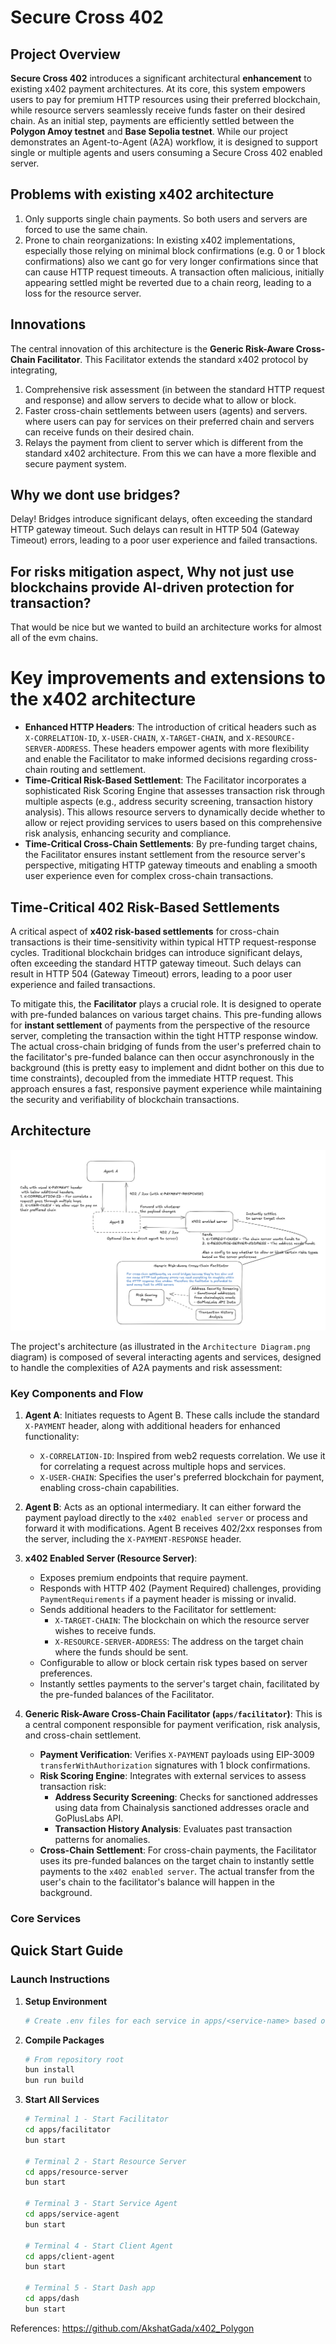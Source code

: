 # Secure Cross 402

## Project Overview

**Secure Cross 402** introduces a significant architectural **enhancement** to existing x402 payment architectures. At its core, this system empowers users to pay for premium HTTP resources using their preferred blockchain, while resource servers seamlessly receive funds faster on their desired chain. As an initial step, payments are efficiently settled between the **Polygon Amoy testnet** and **Base Sepolia testnet**. While our project demonstrates an Agent-to-Agent (A2A) workflow, it is designed to support single or multiple agents and users consuming a Secure Cross 402 enabled server.

## Problems with existing x402 architecture
1. Only supports single chain payments. So both users and servers are forced to use the same chain.
2. Prone to chain reorganizations: In existing x402 implementations, especially those relying on minimal block confirmations (e.g. 0 or 1 block confirmations) also we cant go for very longer confirmations since that can cause HTTP request timeouts. A transaction often malicious, initially appearing settled might be reverted due to a chain reorg, leading to a loss for the resource server.

## Innovations

The central innovation of this architecture is the **Generic Risk-Aware Cross-Chain Facilitator**. 
This Facilitator extends the standard x402 protocol by integrating, 
1. Comprehensive risk assessment (in between the standard HTTP request and response) and allow servers to decide what to allow or block. 
2. Faster cross-chain settlements between users (agents) and servers. where users can pay for services on their preferred chain and servers can receive funds on their desired chain.
3. Relays the payment from client to server which is different from the standard x402 architecture. From this we can have a more flexible and secure payment system.

## Why we dont use bridges?

Delay!
Bridges introduce significant delays, often exceeding the standard HTTP gateway timeout. Such delays can result in HTTP 504 (Gateway Timeout) errors, leading to a poor user experience and failed transactions.

## For risks mitigation aspect, Why not just use blockchains provide AI-driven protection for transaction?

That would be nice but we wanted to build an architecture works for almost all of the evm chains.

# Key improvements and extensions to the x402 architecture

* **Enhanced HTTP Headers**: The introduction of critical headers such as `X-CORRELATION-ID`, `X-USER-CHAIN`, `X-TARGET-CHAIN`, and `X-RESOURCE-SERVER-ADDRESS`. These headers empower agents with more flexibility and enable the Facilitator to make informed decisions regarding cross-chain routing and settlement.
* **Time-Critical Risk-Based Settlement**: The Facilitator incorporates a sophisticated Risk Scoring Engine that assesses transaction risk through multiple aspects (e.g., address security screening, transaction history analysis). This allows resource servers to dynamically decide whether to allow or reject providing services to users based on this comprehensive risk analysis, enhancing security and compliance.
* **Time-Critical Cross-Chain Settlements**: By pre-funding target chains, the Facilitator ensures instant settlement from the resource server's perspective, mitigating HTTP gateway timeouts and enabling a smooth user experience even for complex cross-chain transactions.

## Time-Critical 402 Risk-Based Settlements

A critical aspect of **x402 risk-based settlements** for cross-chain transactions is their time-sensitivity within typical HTTP request-response cycles. Traditional blockchain bridges can introduce significant delays, often exceeding the standard HTTP gateway timeout. Such delays can result in HTTP 504 (Gateway Timeout) errors, leading to a poor user experience and failed transactions.

To mitigate this, the **Facilitator** plays a crucial role. It is designed to operate with pre-funded balances on various target chains. This pre-funding allows for **instant settlement** of payments from the perspective of the resource server, completing the transaction within the tight HTTP response window. The actual cross-chain bridging of funds from the user's preferred chain to the facilitator's pre-funded balance can then occur asynchronously in the background (this is pretty easy to implement and didnt bother on this due to time constraints), decoupled from the immediate HTTP request. This approach ensures a fast, responsive payment experience while maintaining the security and verifiability of blockchain transactions.

## Architecture

![Architecture Diagram](Architecture%20Diagram.png)

The project's architecture (as illustrated in the `Architecture Diagram.png` diagram) is composed of several interacting agents and services, designed to handle the complexities of A2A payments and risk assessment:

### **Key Components and Flow**

1.  **Agent A**: Initiates requests to Agent B. These calls include the standard `X-PAYMENT` header, along with additional headers for enhanced functionality:
    *   `X-CORRELATION-ID`: Inspired from web2 requests correlation. We use it for correlating a request across multiple hops and services.
    *   `X-USER-CHAIN`: Specifies the user's preferred blockchain for payment, enabling cross-chain capabilities.

2.  **Agent B**: Acts as an optional intermediary. It can either forward the payment payload directly to the `x402 enabled server` or process and forward it with modifications. Agent B receives 402/2xx responses from the server, including the `X-PAYMENT-RESPONSE` header.

3.  **x402 Enabled Server (Resource Server)**:
    *   Exposes premium endpoints that require payment.
    *   Responds with HTTP 402 (Payment Required) challenges, providing `PaymentRequirements` if a payment header is missing or invalid.
    *   Sends additional headers to the Facilitator for settlement:
        *   `X-TARGET-CHAIN`: The blockchain on which the resource server wishes to receive funds.
        *   `X-RESOURCE-SERVER-ADDRESS`: The address on the target chain where the funds should be sent.
    *   Configurable to allow or block certain risk types based on server preferences.
    *   Instantly settles payments to the server's target chain, facilitated by the pre-funded balances of the Facilitator.

4.  **Generic Risk-Aware Cross-Chain Facilitator (`apps/facilitator`)**: This is a central component responsible for payment verification, risk analysis, and cross-chain settlement.
    *   **Payment Verification**: Verifies `X-PAYMENT` payloads using EIP-3009 `transferWithAuthorization` signatures with 1 block confirmations.
    *   **Risk Scoring Engine**: Integrates with external services to assess transaction risk:
        *   **Address Security Screening**: Checks for sanctioned addresses using data from Chainalysis sanctioned addresses oracle and GoPlusLabs API.
        *   **Transaction History Analysis**: Evaluates past transaction patterns for anomalies.
    *   **Cross-Chain Settlement**: For cross-chain payments, the Facilitator uses its pre-funded balances on the target chain to instantly settle payments to the `x402 enabled server`. The actual transfer from the user's chain to the facilitator's balance will happen in the background.

### **Core Services**

## Quick Start Guide

### Launch Instructions

1.  **Setup Environment**
    ```bash
    # Create .env files for each service in apps/<service-name> based on env.example
    ```

2.  **Compile Packages**
    ```bash
    # From repository root
    bun install
    bun run build
    ```

3.  **Start All Services**

    ```bash
    # Terminal 1 - Start Facilitator
    cd apps/facilitator
    bun start

    # Terminal 2 - Start Resource Server
    cd apps/resource-server
    bun start

    # Terminal 3 - Start Service Agent
    cd apps/service-agent
    bun start

    # Terminal 4 - Start Client Agent
    cd apps/client-agent
    bun start

    # Terminal 5 - Start Dash app
    cd apps/dash
    bun start
    ```

References: https://github.com/AkshatGada/x402_Polygon

